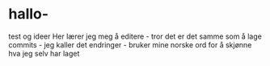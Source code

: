 # hallo-
test og ideer
Her lærer jeg meg å editere  - tror det er det samme som å lage commits  - jeg kaller det endringer  - bruker mine norske ord for å skjønne hva jeg selv har laget 
